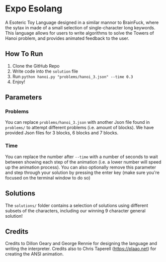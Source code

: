 # Expo Esolang
A Esoteric Toy Language designed in a similar mannor to BrainFuck, where the sytax in made of a small selection of single-character long keywords.
This language allows for users to write algorithms to solve the Towers of Hanoi problem, and provides animated feedback to the user.
## How To Run
1. Clone the GitHub Repo
2. Write code into the `solution` file
3. Run `python hanoi.py "problems/hanoi_3.json" --time 0.3`
4. Enjoy!
## Parameters
### Problems
You can replace `problems/hanoi_3.json` with another Json file found in `problems/` to attempt different problems (i.e. amount of blocks). We have provided Json files for 3 blocks, 6 blocks and 7 blocks.
### Time
You can replace the number after `--time` with a number of seconds to wait between showing each step of the animation (i.e. a lower number will speed up the animation process). You can also optionally remove this parameter and step through your solution by pressing the enter key (make sure you're focused on the terminal window to do so)
## Solutions
The `solutions/` folder contains a selection of solutions using different subsets of the characters, including our winning 9 character general solution!
## Credits
Credits to Dillon Geary and George Rennie for designing the language and writing the interpreter. Credits also to Chris Taperell (https://plaao.net) for creating the ANSI animation.
